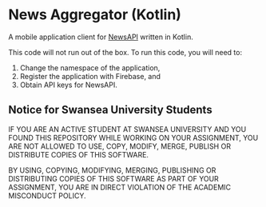 # News Aggregator (Kotlin)

A mobile application client for [NewsAPI](https://newsapi.org) written in Kotlin.

This code will not run out of the box. To run this code, you will need to:

1. Change the namespace of the application,
1. Register the application with Firebase, and
1. Obtain API keys for NewsAPI.

## Notice for Swansea University Students

IF YOU ARE AN ACTIVE STUDENT AT SWANSEA UNIVERSITY AND YOU FOUND THIS REPOSITORY WHILE WORKING ON YOUR ASSIGNMENT, YOU ARE NOT ALLOWED TO USE, COPY, MODIFY, MERGE, PUBLISH OR DISTRIBUTE COPIES OF THIS SOFTWARE.

BY USING, COPYING, MODIFYING, MERGING, PUBLISHING OR DISTRIBUTING COPIES OF THIS SOFTWARE AS PART OF YOUR ASSIGNMENT, YOU ARE IN DIRECT VIOLATION OF THE ACADEMIC MISCONDUCT POLICY.

